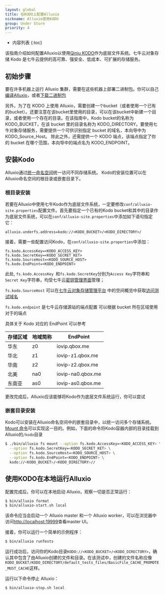 ```yaml
---
layout: global
title: 在KODO上配置Alluxio
nickname: Alluxio使用KODO
group: Under Store
priority: 4
---
```


* 内容列表
{:toc}

该指南介绍如何配置Alluxio以使用[Qiniu KODO](https://www.qiniu.com/products/kodo)作为底层文件系统。七牛云对象存储 Kodo 是七牛云提供的高可靠、强安全、低成本、可扩展的存储服务。

## 初始步骤

要在许多机器上运行 Alluxio 集群，需要在这些机器上部署二进制包。你可以自己[编译Alluxio](Building-Alluxio-From-Source.html)，或者[下载二进制包](Running-Alluxio-Locally.html)

另外，为了在 KODO 上使用 Alluxio，需要创建一个bucket（或者使用一个已有的bucket）。还要注意在该bucket里使用的目录，可以在该bucket中新建一个目录，或者使用一个存在的目录。在该指南中，Kodo bucket的名称为KODO_BUCKET，在该 bucket 里的目录名称为 KODO_DIRECTORY。要使用七牛对象存储服务，需要提供一个可供识别指定 bucket 的域名，本向导中为 KODO_Source_Host。
除此之外，还需提供一个 KODO 端点，该端点指定了你的 bucket 在哪个范围，本向导中的端点名为 KODO_ENDPOINT。

## 安装Kodo

Alluxio通过[统一命名空间](Unified-and-Transparent-Namespace.html)统一访问不同存储系统。 Kodo的安装位置可以在Alluxio命名空间的根目录或嵌套目录下。

### 根目录安装

若要在Alluxio中使用七牛Kodo作为底层文件系统，一定要修改`conf/alluxio-site.properties`配置文件。首先要指定一个已有的Kodo bucket和其中的目录作为底层文件系统，可以在`conf/alluxio-site.properties`中添加如下语句指定它：

```
alluxio.underfs.address=kodo://<KODO_BUCKET>/<KODO_DIRECTORY>/
```

接着，需要一些配置访问Kodo，在`conf/alluxio-site.properties`中添加：

```
fs.kodo.AccessKey=<KODO_ACCESS_KEY>
fs.kodo.SecretKey=<KODO_SECRET_KET>
fs.kodo.SourceHost=<KODO_SOURCE_HOST>
fs.kodo.EndPoint=<KODO_ENDPOINT>
```

此处, `fs.kodo.AccessKey `和`fs.kodo.SecretKey`分别为`Access Key`字符串和`Secret Key`字符串，均受七牛云[密钥管理界面](https://portal.qiniu.com/user/key)管理；

`fs.kodo.SourceHost` 可以在[七牛云对象存储管理平台](https://portal.qiniu.com/bucket) 中的空间概览中获取[访问测试域名](https://mars-assets.qnssl.com/alluxio_host.png)

`fs.kodo.endpoint` 是七牛云存储源站的端点配置 可以根据 bucket 所在区域使用对于的端点

具体关于 Kodo 对应的 EndPoint 可以参考

| 存储区域 | 地域简称 | EndPoint |
| ------- | -------- | --------- |
|华东| z0|  iovip.qbox.me | 
|华北| z1| iovip-z1.qbox.me| 
|华南| z2| iovip-z2.qbox.me | 
|北美| na0| iovip-na0.qbox.me | 
|东南亚| as0| iovip-as0.qbox.me | 

更改完成后，Alluxio应该能够将Kodo作为底层文件系统运行，你可以尝试

### 嵌套目录安装

Kodo可以安装在Alluxio命名空间中的嵌套目录中，以统一访问多个存储系统。 
[Mount 命令](Command-Line-Interface.html#mount)可以实现这一目的。例如，下面的命令将Kodo容器内部的目录挂载到Alluxio的`/kodo`目录

```bash 
$ ./bin/alluxio fs mount --option fs.kodo.AccessKey=<KODO_ACCESS_KEY> \
  --option fs.kodo.SecretKey=<KODO_SECRET_KET> \
  --option fs.kodo.SourceHost=<KODO_SOURCE_HOST> \
  --option fs.kodo.EndPoint=<KODO_ENDPOINT> \
  kodo://<KODO_BUCKET>/<KODO_DIRECTORY>//
```

## 使用KODO在本地运行Alluxio

配置完成后，你可以在本地启动 Alluxio，观察一切是否正常运行：

```bash
$ bin/alluxio format
$ bin/alluxio-start.sh local
```

该命令应当会启动一个 Alluxio master 和一个 Alluxio worker，可以在浏览器中访问[http://localhost:19999](http://localhost:19999)查看master UI。

接着，你可以运行一个简单的示例程序：

```bash
$ bin/alluxio runTests
```

运行成功后，访问你的Kodo目录`KODO://<KODO_BUCKET>/<KODO_DIRECTORY>`，确认其中包含了由Alluxio创建的文件和目录。在该测试中，创建的文件名称应像`KODO_BUCKET/KODO_DIRECTORY/default_tests_files/BasicFile_CACHE_PROMOTE_MUST_CACHE`这样。

运行以下命令停止 Alluxio：

```bash
$ bin/alluxio-stop.sh local
```

